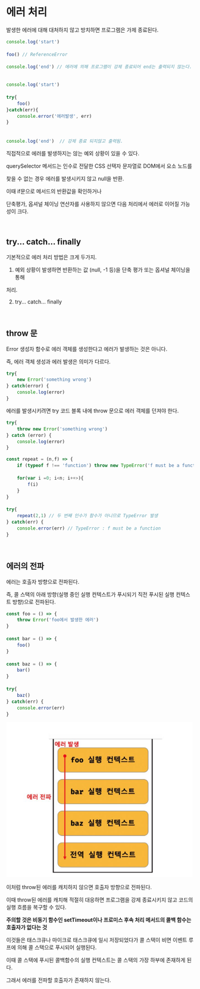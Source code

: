 # 에러 처리

발생한 에러에 대해 대처하지 않고 방치하면 프로그램은 가제 종료된다.

```js
console.log('start')

foo() // ReferenceError

console.log('end') // 에러에 의해 프로그램이 강제 종료되어 end는 출력되지 않는다.

```

```js

console.log('start')

try{
    foo()
}catch(err){
    console.error('에러발생', err)
}


console.log('end')  // 강제 종료 되지않고 출력됨.
```

직접적으로 에러를 발생하지는 않는 예외 상황이 있을 수 있다.

querySelector 메서드는 인수로 전달한 CSS 선택자 문자열로 DOM에서 요소 노드를

찾을 수 없는 경우 에러를 발생시키지 않고 null을 반환.

이때 if문으로 메서드의 반환값을 확인하거나

단축평가, 옵셔널 체이닝 연산자를 사용하지 않으면 다음 처리에서 에러로 이어질 가능성이 크다.

<br>

## try...  catch... finally

기본적으로 에러 처리 방법은 크게 두가지.

1.  예외 상황이 발생하면 반환하는 값 (null, -1 등)을 단축 평가 또는 옵셔널 체이닝을 통해

처리.

2. try... catch... finally

<br>

## throw 문

Error 생성자 함수로 에러 객체를 생성한다고 에러가 발생하는 것은 아니다.

즉, 에러 객체 생성과 에러 발생은 의미가 다르다.

```js
try{
    new Error('something wrong')
} catch(error) {
    console.log(error)
}
```

에러를 발생시키려면 try 코드 블록 내에 throw 문으로 에러 객체를 던져야 한다.

```js
try{
    throw new Error('something wrong')
} catch (error) {
    console.log(error)
}

```

```js
const repeat = (n,f) => {
    if (typeof f !== 'function') throw new TypeError('f must be a function')

    for(var i =0; i<n; i++>){
        f(i)
    }
}

try{
    repeat(2,1) // 두 번째 인수가 함수가 아니므로 TypeError 발생
} catch(err) {
    console.error(err) // TypeError : f must be a function
}
```

<br>

## 에러의 전파

에러는 호출자 방향으로 전파된다.

즉, 콜 스택의 아래 방향(실행 중인 실행 컨텍스트가 푸시되기 직전 푸시된 실행 컨텍스트 방향)으로 전파된다.

```js
const foo = () => {
    throw Error('foo에서 발생한 에러')
}

const bar = () => {
    foo()
}

const baz = () => {
    bar()
}

try{
    baz()
} catch(err) {
    console.error(err)
}
```

<img src="../../image/deepdive/error.png" width="500">

이처럼 throw된 에러를 캐치하지 않으면 호출자 방향으로 전파된다.

이때 throw된 에러를 캐치해 적절히 대응하면 프로그램을 강제 종료시키지 않고 코드의 실행 흐름을 복구할 수 있다.

**주의할 것은 비동기 함수인 setTimeout이나 프로미스 후속 처리 메서드의 콜백 함수는 호출자가 없다는 것**

이것들은 태스크큐나 마이크로 태스크큐에 일시 저장되었다가 콜 스택이 비면 이벤트 루프에 의해 콜 스택으로 푸시되어 실행된다.

이때 콜 스택에 푸시된 콜백함수의 실행 컨텍스트는 콜 스택의 가장 하부에 존재하게 된다.

그래서 에러를 전파할 호출자가 존재하지 않는다.

<br>